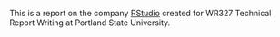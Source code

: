 This is a report on the company [RStudio](https://www.rstudio.com) created for WR327 Technical Report Writing at Portland State University.